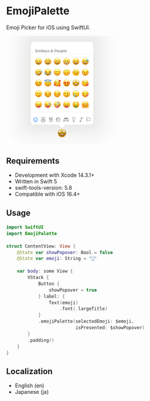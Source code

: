 # EmojiPalette

Emoji Picker for iOS using SwiftUI.

<img src="./sample.png" width="300px" />

## Requirements

- Development with Xcode 14.3.1+
- Written in Swift 5
- swift-tools-version: 5.8
- Compatible with iOS 16.4+

## Usage

```swift
import SwiftUI
import EmojiPalette

struct ContentView: View {
    @State var showPopover: Bool = false
    @State var emoji: String = "💪"

    var body: some View {
        VStack {
            Button {
                showPopover = true
            } label: {
                Text(emoji)
                    .font(.largeTitle)
            }
            .emojiPalette(selectedEmoji: $emoji,
                          isPresented: $showPopover)
        }
        .padding()
    }
}
```

## Localization

- English (en)
- Japanese (ja)

